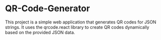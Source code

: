 # QR-Code-Generator
This project is a simple web application that generates QR codes for JSON strings. It uses the qrcode.react library to create QR codes dynamically based on the provided JSON data.
